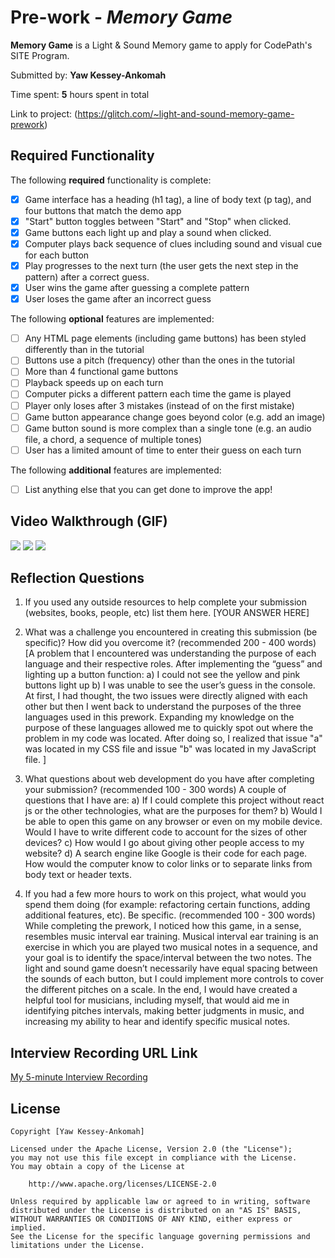 # Pre-work - *Memory Game*

**Memory Game** is a Light & Sound Memory game to apply for CodePath's SITE Program. 

Submitted by: **Yaw Kessey-Ankomah**

Time spent: **5** hours spent in total

Link to project: (https://glitch.com/~light-and-sound-memory-game-prework)

## Required Functionality

The following **required** functionality is complete:

* [x] Game interface has a heading (h1 tag), a line of body text (p tag), and four buttons that match the demo app
* [x] "Start" button toggles between "Start" and "Stop" when clicked. 
* [x] Game buttons each light up and play a sound when clicked. 
* [x] Computer plays back sequence of clues including sound and visual cue for each button
* [x] Play progresses to the next turn (the user gets the next step in the pattern) after a correct guess. 
* [x] User wins the game after guessing a complete pattern
* [x] User loses the game after an incorrect guess

The following **optional** features are implemented:

* [ ] Any HTML page elements (including game buttons) has been styled differently than in the tutorial
* [ ] Buttons use a pitch (frequency) other than the ones in the tutorial
* [ ] More than 4 functional game buttons
* [ ] Playback speeds up on each turn
* [ ] Computer picks a different pattern each time the game is played
* [ ] Player only loses after 3 mistakes (instead of on the first mistake)
* [ ] Game button appearance change goes beyond color (e.g. add an image)
* [ ] Game button sound is more complex than a single tone (e.g. an audio file, a chord, a sequence of multiple tones)
* [ ] User has a limited amount of time to enter their guess on each turn

The following **additional** features are implemented:

- [ ] List anything else that you can get done to improve the app!

## Video Walkthrough (GIF)
![](http://g.recordit.co/Y2SgUFCGq9.gif)
![](http://g.recordit.co/vuOvlc4SVL.gif)
![](http://g.recordit.co/Hs9zQCt4Yl.gif)


## Reflection Questions
1. If you used any outside resources to help complete your submission (websites, books, people, etc) list them here. 
[YOUR ANSWER HERE]

2. What was a challenge you encountered in creating this submission (be specific)? How did you overcome it? (recommended 200 - 400 words) 
[A problem that I encountered was understanding the purpose of each language and their respective roles. After implementing the “guess” and lighting up a button function:
        a) I could not see the yellow and pink buttons light up 
        b) I was unable to see the user’s guess in the console. 
    At first, I had thought, the two issues were directly aligned with each other but then I went back to understand the purposes of the three languages used in        this prework. Expanding my knowledge on the purpose of these languages allowed me to quickly spot out where the problem in my code was located. After doing so, I    realized that issue "a" was located in my CSS file and issue "b" was located in my JavaScript file. ]


3. What questions about web development do you have after completing your submission? (recommended 100 - 300 words) 
    A couple of questions that I have are: 
        a) If I could complete this project without react js or the other technologies, what are the purposes for them? 
        b) Would I be able to open this game on any browser or even on my mobile device. Would I have to write different code to account for the sizes of other                 devices? 
        c) How would I go about giving other people access to my website?
        d) A search engine like Google is their code for each page. How would the computer know to color links or to separate links from body text or header texts.


4. If you had a few more hours to work on this project, what would you spend them doing (for example: refactoring certain functions, adding additional features, etc). Be specific. (recommended 100 - 300 words) 
    While completing the prework, I noticed how this game, in a sense, resembles music interval ear training. Musical interval ear training is an exercise in which     you are played two musical notes in a sequence, and your goal is to identify the space/interval between the two notes. The light and sound game doesn’t             necessarily have equal spacing between the sounds of each button, but I could implement more controls to cover the different pitches on a scale. In the end, I       would have created a helpful tool for musicians, including myself, that would aid me in identifying pitches intervals, making better judgments in music, and         increasing my ability to hear and identify specific musical notes.



## Interview Recording URL Link

[My 5-minute Interview Recording](your-link-here)


## License

    Copyright [Yaw Kessey-Ankomah]

    Licensed under the Apache License, Version 2.0 (the "License");
    you may not use this file except in compliance with the License.
    You may obtain a copy of the License at

        http://www.apache.org/licenses/LICENSE-2.0

    Unless required by applicable law or agreed to in writing, software
    distributed under the License is distributed on an "AS IS" BASIS,
    WITHOUT WARRANTIES OR CONDITIONS OF ANY KIND, either express or implied.
    See the License for the specific language governing permissions and
    limitations under the License.
